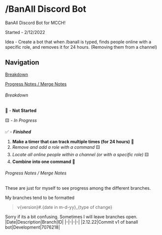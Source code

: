 # /BanAll Discord Bot

BanAll Discord Bot for MCCH!

Started - 2/12/2022

Idea - Create a bot that when /banall is typed, finds people online with a specific role, and removes it for 24 hours. (Removing them from a channel)

## Navigation
[Breakdown](#breakdown)

[Progress Notes / Merge Notes](#progress-notes-/-merge-notes)

###### Breakdown

🛑 - **Not Started**

🟨 - *In Progress*

✅ - **_Finished_**

1. **Make a timer that can track multiple times (for 24 hours)** 🛑
2. *Remove and add a role with a command* 🟨
3. *Locate all online people within a channel (or with a specific role)* 🟨
4. **Combine into one command** 🛑

###### Progress Notes / Merge Notes

These are just for myself to see progress among the different branches. 

My branches tend to be formatted 

>v{version}#.{date in m-d-yy}\_{type of change}

Sorry if its a bit confusing. Sometimes I will leave branches open.
 |Date|Description|Branch|ID|
 |-|-|-|-|
 |2.12.22|Commit v1 of banall bot|Development|7076218|
